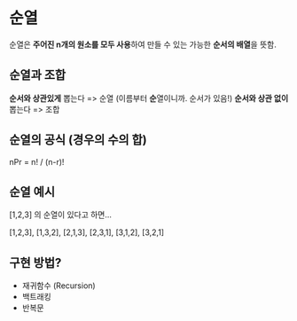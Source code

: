 # 순열

순열은 **주어진 n개의 원소를 모두 사용**하여 만들 수 있는 가능한 **순서의 배열**을 뜻함.

## 순열과 조합

**순서와 상관있게** 뽑는다 => 순열 (이름부터 **순**열이니까. 순서가 있음!)
**순서와 상관 없이** 뽑는다 => 조합

## 순열의 공식 (경우의 수의 합)

nPr = n! / (n-r)!

## 순열 예시

[1,2,3] 의 순열이 있다고 하면...

[1,2,3], [1,3,2],
[2,1,3], [2,3,1],
[3,1,2], [3,2,1]

## 구현 방법?

- 재귀함수 (Recursion)
- 백트래킹
- 반복문
